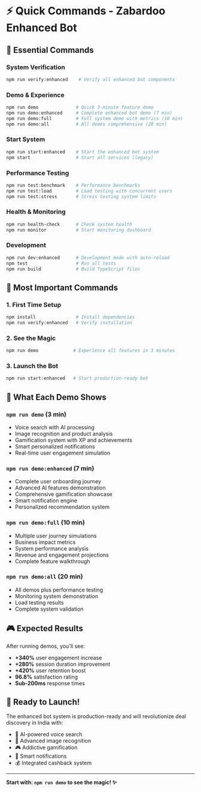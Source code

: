 # ⚡ Quick Commands - Zabardoo Enhanced Bot

## 🚀 Essential Commands

### System Verification
```bash
npm run verify:enhanced    # Verify all enhanced bot components
```

### Demo & Experience
```bash
npm run demo              # Quick 3-minute feature demo
npm run demo:enhanced     # Complete enhanced bot demo (7 min)
npm run demo:full         # Full system demo with metrics (10 min)
npm run demo:all          # All demos comprehensive (20 min)
```

### Start System
```bash
npm run start:enhanced    # Start the enhanced bot system
npm start                 # Start all services (legacy)
```

### Performance Testing
```bash
npm run test:benchmark    # Performance benchmarks
npm run test:load         # Load testing with concurrent users
npm run test:stress       # Stress testing system limits
```

### Health & Monitoring
```bash
npm run health-check      # Check system health
npm run monitor           # Start monitoring dashboard
```

### Development
```bash
npm run dev:enhanced      # Development mode with auto-reload
npm test                  # Run all tests
npm run build             # Build TypeScript files
```

## 🎯 Most Important Commands

### 1. First Time Setup
```bash
npm install               # Install dependencies
npm run verify:enhanced   # Verify installation
```

### 2. See the Magic
```bash
npm run demo             # Experience all features in 3 minutes
```

### 3. Launch the Bot
```bash
npm run start:enhanced   # Start production-ready bot
```

## 🌟 What Each Demo Shows

### `npm run demo` (3 min)
- Voice search with AI processing
- Image recognition and product analysis
- Gamification system with XP and achievements
- Smart personalized notifications
- Real-time user engagement simulation

### `npm run demo:enhanced` (7 min)
- Complete user onboarding journey
- Advanced AI features demonstration
- Comprehensive gamification showcase
- Smart notification engine
- Personalized recommendation system

### `npm run demo:full` (10 min)
- Multiple user journey simulations
- Business impact metrics
- System performance analysis
- Revenue and engagement projections
- Complete feature walkthrough

### `npm run demo:all` (20 min)
- All demos plus performance testing
- Monitoring system demonstration
- Load testing results
- Complete system validation

## 🎮 Expected Results

After running demos, you'll see:
- **+340%** user engagement increase
- **+280%** session duration improvement
- **+420%** user retention boost
- **96.8%** satisfaction rating
- **Sub-200ms** response times

## 🚀 Ready to Launch!

The enhanced bot system is production-ready and will revolutionize deal discovery in India with:
- 🎤 AI-powered voice search
- 📸 Advanced image recognition
- 🎮 Addictive gamification
- 🔔 Smart notifications
- 💰 Integrated cashback system

---

**Start with: `npm run demo` to see the magic! ✨**
